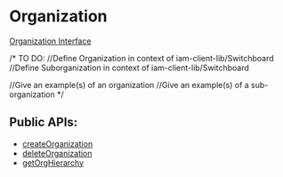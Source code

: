 # Organization
[Organization Interface](../api/interfaces/cacheServerClient_cacheServerClient_types.IOrganization.md)  

/*
TO DO: 
//Define Organization in context of iam-client-lib/Switchboard
//Define Suborganization in context of iam-client-lib/Switchboard

//Give an example(s) of an organization
//Give an example(s) of a sub-organization
*/


## Public APIs:
- [createOrganization](../api/classes/iam.IAM.md#createorganization)
- [deleteOrganization](../api/classes/iam.IAM.md#deleteorganization)
- [getOrgHierarchy](../api/classes/iam.IAM.md#getorghierarchy)
